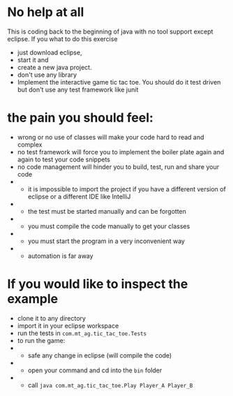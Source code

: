 # No help at all
This is coding back to the beginning of java with no tool support except eclipse.
If you what to do this exercise 
* just download eclipse, 
* start it and 
* create a new java project.
* don't use any library 
* Implement the interactive game tic tac toe. You should do it test driven but don't use any test framework like junit

# the pain you should feel:
* wrong or no use of classes will make your code hard to read and complex
* no test framework will force you to implement the boiler plate again and again to test your code snippets 
* no code management will hinder you to build, test, run and share your code 
* * it is impossible to import the project if you have a different version of eclipse or a different IDE like IntelliJ
* * the test must be started manually and can be forgotten
* * you must compile the code manually to get your classes
* * you must start the program in a very inconvenient way
* * automation is far away 

# If you would like to inspect the example
* clone it to any directory
* import it in your eclipse workspace 
* run the tests in `com.mt_ag.tic_tac_toe.Tests`
* to run the game:
* * safe any change in eclipse (will compile the code) 
* * open your command and cd into the `bin` folder
* * call `java com.mt_ag.tic_tac_toe.Play Player_A Player_B`